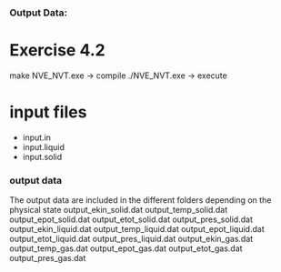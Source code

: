 ### Output Data: 
# Exercise 4.2
make NVE_NVT.exe -> compile 
./NVE_NVT.exe -> execute 

# input files
- input.in
- input.liquid
- input.solid

### output data 
The output data are included in the different folders depending on the physical state 
output_ekin_solid.dat
output_temp_solid.dat
output_epot_solid.dat
output_etot_solid.dat
output_pres_solid.dat
output_ekin_liquid.dat
output_temp_liquid.dat
output_epot_liquid.dat
output_etot_liquid.dat
output_pres_liquid.dat
output_ekin_gas.dat
output_temp_gas.dat
output_epot_gas.dat
output_etot_gas.dat
output_pres_gas.dat